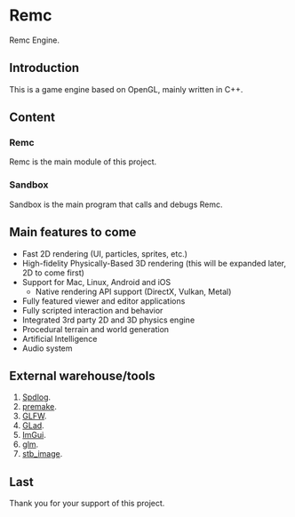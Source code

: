 # Remc
Remc Engine.  
## Introduction
This is a game engine based on OpenGL, mainly written in C++.  
## Content
### Remc
Remc is the main module of this project.  
### Sandbox
Sandbox is the main program that calls and debugs Remc.  
## Main features to come
- Fast 2D rendering (UI, particles, sprites, etc.)
- High-fidelity Physically-Based 3D rendering (this will be expanded later, 2D to come first)
- Support for Mac, Linux, Android and iOS
    - Native rendering API support (DirectX, Vulkan, Metal)
- Fully featured viewer and editor applications
- Fully scripted interaction and behavior
- Integrated 3rd party 2D and 3D physics engine
- Procedural terrain and world generation
- Artificial Intelligence
- Audio system
## External warehouse/tools
1. [Spdlog](https://github.com/gabime/spdlog).  
2. [premake](https://github.com/premake).  
3. [GLFW](https://github.com/TheCherno/glfw).  
4. [GLad](https://github.com/dav1dde/glad-web).  
5. [ImGui](https://github.com/TheCherno/imgui).  
6. [glm](https://github.com/g-truc/glm).  
7. [stb_image](https://github.com/nothings/stb/blob/master/stb_image.h).  
## Last
Thank you for your support of this project.  
